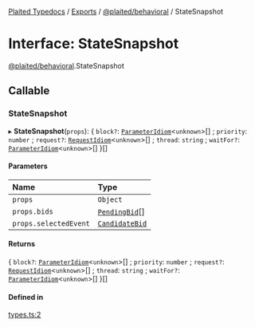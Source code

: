 [Plaited Typedocs](../README.md) / [Exports](../modules.md) / [@plaited/behavioral](../modules/plaited_behavioral.md) / StateSnapshot

# Interface: StateSnapshot

[@plaited/behavioral](../modules/plaited_behavioral.md).StateSnapshot

## Callable

### StateSnapshot

▸ **StateSnapshot**(`props`): { `block?`: [`ParameterIdiom`](../modules/plaited_behavioral.md#parameteridiom)<`unknown`\>[] ; `priority`: `number` ; `request?`: [`RequestIdiom`](../modules/plaited_behavioral.md#requestidiom)<`unknown`\>[] ; `thread`: `string` ; `waitFor?`: [`ParameterIdiom`](../modules/plaited_behavioral.md#parameteridiom)<`unknown`\>[]  }[]

#### Parameters

| Name | Type |
| :------ | :------ |
| `props` | `Object` |
| `props.bids` | [`PendingBid`](../modules/plaited_behavioral.md#pendingbid)[] |
| `props.selectedEvent` | [`CandidateBid`](../modules/plaited_behavioral.md#candidatebid) |

#### Returns

{ `block?`: [`ParameterIdiom`](../modules/plaited_behavioral.md#parameteridiom)<`unknown`\>[] ; `priority`: `number` ; `request?`: [`RequestIdiom`](../modules/plaited_behavioral.md#requestidiom)<`unknown`\>[] ; `thread`: `string` ; `waitFor?`: [`ParameterIdiom`](../modules/plaited_behavioral.md#parameteridiom)<`unknown`\>[]  }[]

#### Defined in

[types.ts:2](https://github.com/plaited/plaited/blob/2725fd0/libs/behavioral/src/types.ts#L2)
